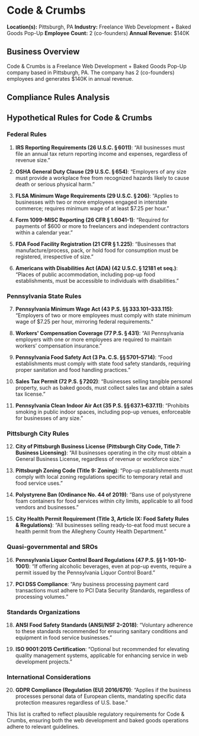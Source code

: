 # Code & Crumbs

**Location(s):** Pittsburgh, PA
**Industry:** Freelance Web Development + Baked Goods Pop-Up
**Employee Count:** 2 (co-founders)
**Annual Revenue:** $140K

## Business Overview

Code & Crumbs is a Freelance Web Development + Baked Goods Pop-Up company based in Pittsburgh, PA. The company has 2 (co-founders) employees and generates $140K in annual revenue.



## Compliance Rules Analysis

## Hypothetical Rules for Code & Crumbs

### Federal Rules

1. **IRS Reporting Requirements (26 U.S.C. § 6011)**:
   “All businesses must file an annual tax return reporting income and expenses, regardless of revenue size.”

2. **OSHA General Duty Clause (29 U.S.C. § 654)**:
   “Employers of any size must provide a workplace free from recognized hazards likely to cause death or serious physical harm.”

3. **FLSA Minimum Wage Requirements (29 U.S.C. § 206)**:
   “Applies to businesses with two or more employees engaged in interstate commerce; requires minimum wage of at least $7.25 per hour.”

4. **Form 1099-MISC Reporting (26 CFR § 1.6041-1)**:
   “Required for payments of $600 or more to freelancers and independent contractors within a calendar year.”

5. **FDA Food Facility Registration (21 CFR § 1.225)**:
   “Businesses that manufacture/process, pack, or hold food for consumption must be registered, irrespective of size.”

6. **Americans with Disabilities Act (ADA) (42 U.S.C. § 12181 et seq.)**:
   “Places of public accommodation, including pop-up food establishments, must be accessible to individuals with disabilities.”

### Pennsylvania State Rules

7. **Pennsylvania Minimum Wage Act (43 P.S. §§ 333.101–333.115)**:
   “Employers of two or more employees must comply with state minimum wage of $7.25 per hour, mirroring federal requirements.”

8. **Workers' Compensation Coverage (77 P.S. § 431)**:
   “All Pennsylvania employers with one or more employees are required to maintain workers’ compensation insurance.”

9. **Pennsylvania Food Safety Act (3 Pa. C.S. §§ 5701–5714)**:
   “Food establishments must comply with state food safety standards, requiring proper sanitation and food handling practices.”

10. **Sales Tax Permit (72 P.S. § 7202)**:
    “Businesses selling tangible personal property, such as baked goods, must collect sales tax and obtain a sales tax license.”

11. **Pennsylvania Clean Indoor Air Act (35 P.S. §§ 637.1–637.11)**:
    “Prohibits smoking in public indoor spaces, including pop-up venues, enforceable for businesses of any size.”

### Pittsburgh City Rules

12. **City of Pittsburgh Business License (Pittsburgh City Code, Title 7: Business Licensing)**:
    “All businesses operating in the city must obtain a General Business License, regardless of revenue or workforce size.”

13. **Pittsburgh Zoning Code (Title 9: Zoning)**:
    “Pop-up establishments must comply with local zoning regulations specific to temporary retail and food service uses.”

14. **Polystyrene Ban (Ordinance No. 44 of 2019)**:
    “Bans use of polystyrene foam containers for food services within city limits, applicable to all food vendors and businesses.”

15. **City Health Permit Requirement (Title 3, Article IX: Food Safety Rules & Regulations)**:
    “All businesses selling ready-to-eat food must secure a health permit from the Allegheny County Health Department.”

### Quasi-governmental and SROs

16. **Pennsylvania Liquor Control Board Regulations (47 P.S. §§ 1-101–10-1001)**:
    “If offering alcoholic beverages, even at pop-up events, require a permit issued by the Pennsylvania Liquor Control Board.”

17. **PCI DSS Compliance**:
    “Any business processing payment card transactions must adhere to PCI Data Security Standards, regardless of processing volumes.”

### Standards Organizations

18. **ANSI Food Safety Standards (ANSI/NSF 2–2018)**:
    “Voluntary adherence to these standards recommended for ensuring sanitary conditions and equipment in food service businesses.”

19. **ISO 9001:2015 Certification**:
    “Optional but recommended for elevating quality management systems, applicable for enhancing service in web development projects.”

### International Considerations

20. **GDPR Compliance (Regulation (EU) 2016/679)**:
    “Applies if the business processes personal data of European clients, mandating specific data protection measures regardless of U.S. base.”

This list is crafted to reflect plausible regulatory requirements for Code & Crumbs, ensuring both the web development and baked goods operations adhere to relevant guidelines.
